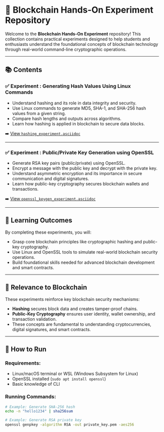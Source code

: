 # 🔗 Blockchain Hands-On Experiment Repository

Welcome to the **Blockchain Hands-On Experiment** repository! This collection contains practical experiments designed to help students and enthusiasts understand the foundational concepts of blockchain technology through real-world command-line cryptographic operations.

---

## 📚 Contents

### ✅ Experiment : Generating Hash Values Using Linux Commands

- Understand hashing and its role in data integrity and security.
- Use Linux commands to generate MD5, SHA-1, and SHA-256 hash values from a given string.
- Compare hash lengths and outputs across algorithms.
- Learn how hashing is applied in blockchain to secure data blocks.

➡️ [View `hashing_experiment.asciidoc`](./hashing_experiment.asciidoc)

---

### ✅ Experiment : Public/Private Key Generation using OpenSSL

- Generate RSA key pairs (public/private) using OpenSSL.
- Encrypt a message with the public key and decrypt with the private key.
- Understand asymmetric encryption and its importance in secure communication and digital signatures.
- Learn how public-key cryptography secures blockchain wallets and transactions.

➡️ [View `openssl_keygen_experiment.asciidoc`](./openssl_keygen_experiment.asciidoc)

---

## 🎯 Learning Outcomes

By completing these experiments, you will:

- Grasp core blockchain principles like cryptographic hashing and public-key cryptography.
- Use Linux and OpenSSL tools to simulate real-world blockchain security operations.
- Build foundational skills needed for advanced blockchain development and smart contracts.

---

## 🔗 Relevance to Blockchain

These experiments reinforce key blockchain security mechanisms:

- **Hashing** secures block data and creates tamper-proof chains.
- **Public-Key Cryptography** ensures user identity, wallet ownership, and transaction validation.
- These concepts are fundamental to understanding cryptocurrencies, digital signatures, and smart contracts.

---

## 🚀 How to Run

### Requirements:
- Linux/macOS terminal or WSL (Windows Subsystem for Linux)
- OpenSSL installed (`sudo apt install openssl`)
- Basic knowledge of CLI

### Running Commands:

```bash
# Example: Generate SHA-256 hash
echo -n "hello1234" | sha256sum

# Example: Generate RSA private key
openssl genpkey -algorithm RSA -out private_key.pem -aes256
